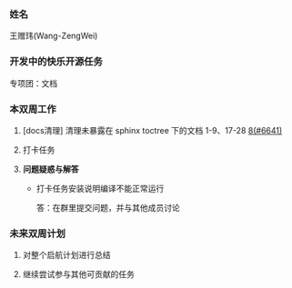 ### 姓名

王赠玮(Wang-ZengWei)

### 开发中的快乐开源任务

专项团：文档

### 本双周工作

1. [docs清理] 清理未暴露在 sphinx toctree 下的文档 1-9、17-28 [8(#6641)](https://github.com/PaddlePaddle/docs/pull/6641) 

2. 打卡任务

3. **问题疑惑与解答**

   - 打卡任务安装说明编译不能正常运行

     答：在群里提交问题，并与其他成员讨论



### 未来双周计划

1. 对整个启航计划进行总结

2. 继续尝试参与其他可贡献的任务
